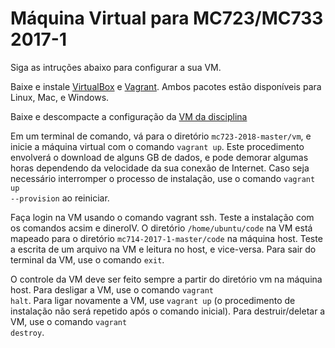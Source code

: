 # Máquina Virtual para MC723/MC733 2017-1

Siga as intruções abaixo para configurar a sua VM.



Baixe e instale [VirtualBox](https://www.virtualbox.org/wiki/Downloads) e [Vagrant](https://www.vagrantup.com/downloads.html). Ambos pacotes estão disponíveis para Linux, Mac, e Windows.

Baixe e descompacte a configuração da [VM da disciplina](https://github.com/lfwanner/mc723-2018/archive/master.zip)  

Em um terminal de comando, vá para o diretório <code>mc723-2018-master/vm</code>, e inicie a máquina virtual com o comando <code>vagrant up</code>. Este procedimento envolverá o download de alguns GB de dados, e pode demorar algumas horas dependendo da velocidade da sua conexão de Internet. Caso seja necessário interromper o processo de instalação, use o comando <code>vagrant up --provision</code> ao reiniciar.

Faça login na VM usando o comando vagrant ssh. Teste a instalação com os comandos acsim e dineroIV. O diretório <code>/home/ubuntu/code</code> na VM está mapeado para o diretório <code>mc714-2017-1-master/code</code> na máquina host. Teste a escrita de um arquivo na VM e leitura no host, e vice-versa. Para sair do terminal da VM, use o comando <code>exit</code>.

O controle da VM deve ser feito sempre a partir do diretório vm na máquina host. Para desligar a VM, use o comando <code>vagrant halt</code>. Para ligar novamente a VM, use <code>vagrant up</code> (o procedimento de instalação não será repetido após o comando inicial). Para destruir/deletar a VM, use o comando <code>vagrant destroy</code>.
